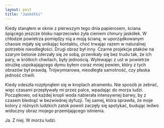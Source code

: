```yaml
---
layout: post
title: "Jaskółki"
---
```


Kiedy stanąłem w oknie z pierwszym tego dnia papierosem, ściana śpiącego jeszcze bloku naprzeciwko żyła cieniem chmury jaskółek. W chłodzie powietrza pomiędzy nią a moją ścianą, w uporządkowanym chaosie mijały się unikając kontaktu, choć trwając razem w naturalnej potrzebie nieodległości. Drugi obraz był inny. Czarne projekcje ptaków na szarym betonie zderzały się ze sobą, przenikały się bez trudu tak, że ich pary, w krótkich chwilach, były jednością. Wylewając z ust w powietrze strużkę uspokajającego dymu byłem coraz mniej pewien, który z tych obrazów był prawdą. Trójwymiarowa, nieodległa samotność, czy płaska jedność chwili.



Kiedy odeszła rozpłynąłem się w kroplach atramentu. Nie sposób je zebrać, więc czasami przepływały mi przez palce, wpadając do morza ludzi. Początkowo, od każdej kropli woda nabierała intensywnej barwy, by z czasem blednąć w bezwiednej dyfuzji. Tej samej, która sprawiła, że moje kolory z różnych ludzkich zatok powoli zaczęły się spotykać, budując ledwo widoczny obraz mojego przemijającego istnienia.

Ja. Z niej. W morzu ludzi.